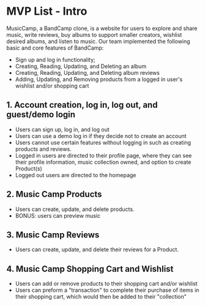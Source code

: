 # MVP List - Intro
MusicCamp, a BandCamp clone, is a website for users to explore and share music, write reviews, buy albums to support smaller creators, wishlist desired albums, and listen to music. Our team implemented the following basic and core features of BandCamp:
- Sign up and log in functionality;
- Creating, Reading, Updating, and Deleting an album
- Creating, Reading, Updating, and Deleting album reviews
- Adding, Updating, and Removing products from a logged in user's wishlist and/or shopping cart

## 1. Account creation, log in, log out, and guest/demo login
* Users can sign up, log in, and log out
* Users can use a demo log in if they decide not to create an account
* Users cannot use certain features without logging in such as creating products and reviews.
* Logged in users are directed to their profile page, where they can see their profile information, music collection owned, and option to create Product(s)
* Logged out users are directed to the homepage

## 2. Music Camp Products
* Users can create, update, and delete products.
* BONUS: users can preview music

## 3. Music Camp Reviews
* Users can create, update, and delete their reviews for a Product.

## 4. Music Camp Shopping Cart and Wishlist
* Users can add or remove products to their shopping cart and/or wishlist
* Users can preform a "transaction" to complete their purchase of items in their shopping cart, which would then be added to their "collection"
